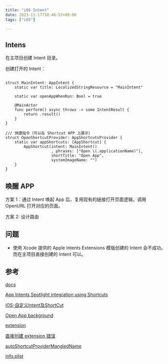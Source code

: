 ```yaml
---
title: "iOS Intent"
date: 2023-11-17T18:48:53+08:00
tags: ["iOS"]

---
```


## Intens

在主项目创建 Intent 目录。

创建打开的 Intent：

```

struct MainIntent: AppIntent {
    static var title: LocalizedStringResource = "MainIntent"

    static var openAppWhenRun: Bool = true

    @MainActor
    func perform() async throws -> some IntentResult {
        return .result()
    }
}

/// 快捷指令（可以在 Shortcut APP 上展示）
struct OpenShortcutProvider: AppShortcutsProvider {
    static var appShortcuts: [AppShortcut] {
        AppShortcut(intent: MainIntent()
                    , phrases: ["Open \(.applicationName)"],
                    shortTitle: "Open App",
                    systemImageName: "")
    }
}
```

## 唤醒 APP

方案 1：通过 Intent 唤起 App 后，复用现有的链接打开页面逻辑，调用 OpenURL 打开对应的页面。

方案 2: 设计路由

## 问题

* 使用 Xcode 提供的 Apple Intents Extensions 模版创建的 Intent 会不成功。而在主项目直接创建的 Intent 可以。

## 参考
[docs](https://developer.apple.com/documentation/appintents)

[App Intents Spotlight integration using Shortcuts](https://www.avanderlee.com/swiftui/app-intents-spotlight-integration-using-shortcuts/)

[iOS-自定义Intent及ShortCut](https://blog.csdn.net/qq_43441647/article/details/133017285)

[Open App background](https://stackoverflow.com/questions/76500378/how-to-open-app-via-appintents-conditionally)

[](https://alexanderlogan.co.uk/blog/wwdc22/04-intents)

[](https://alexanderlogan.co.uk/blog/wwdc22/04-intents)

[](https://juejin.cn/post/6844903621839028232)

[](https://developer.apple.com/documentation/sirikit/intent_handling_infrastructure/creating_an_intents_app_extension)

[](https://openradar.appspot.com/FB11739659)

[extension](https://juejin.cn/post/6866250776281350157)

[直接创建 extension 错误](https://developer.apple.com/forums/thread/710552)

[autoShortcutProviderMangledName](https://developer.apple.com/forums/thread/717272)

[info.plist](https://developer.apple.com/documentation/bundleresources/information_property_list/uiapplicationshortcutitems/uiapplicationshortcutitemtitle)